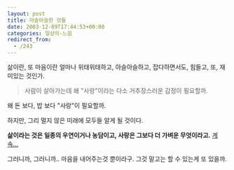 ```yaml
---
layout: post
title: 아슬아슬한 것들
date: 2003-12-09T17:44:53+00:00
categories: 일상의-느낌
redirect_from:
  - /243
---
```


삶이란, 또 마음이란 얼마나 위태위태하고, 아슬아슬하고, 잡다하면서도, 힘들고, 또, 재미있는 것인가.

> 사람이 살아가는데 왜 "사랑"이라는 다소 거추장스러운 감정이 필요할까.

왜 돈 보다, 밥 보다 "사랑"이 필요할까.

하지만, 그리 멀지 않은 미래에 모두들 알게 될 것이다.

<b>삶이라는 것은 일종의 우연이거나 농담이고, 사랑은 그보다 더 가벼운 무엇이라고.</b> <a href="http://ggomong.cafe24.com/archives/000031.html" target=bb>계속...</a>

그러니까, 그러니까.. 마음을 내어주는것 뿐이라구. 그것 말고는 할 수 있는게 또 있을까.
